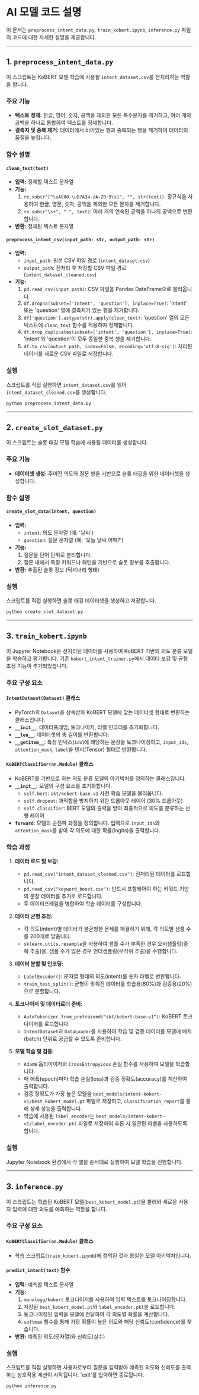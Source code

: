 # AI 모델 코드 설명

이 문서는 `preprocess_intent_data.py`, `train_kobert.ipynb`, `inference.py` 파일의 코드에 대한 자세한 설명을 제공합니다.

---

## 1. `preprocess_intent_data.py`

이 스크립트는 KoBERT 모델 학습에 사용될 `intent_dataset.csv`를 전처리하는 역할을 합니다.

### 주요 기능

- **텍스트 정제:** 한글, 영어, 숫자, 공백을 제외한 모든 특수문자를 제거하고, 여러 개의 공백을 하나로 통합하여 텍스트를 정제합니다.
- **결측치 및 중복 제거:** 데이터에서 비어있는 행과 중복되는 행을 제거하여 데이터의 품질을 높입니다.

### 함수 설명

#### `clean_text(text)`

- **입력:** 정제할 텍스트 문자열
- **기능:**
    1. `re.sub(r"[^\uAC00-\uD7A3a-zA-Z0-9\s]", "", str(text))`: 정규식을 사용하여 한글, 영문, 숫자, 공백을 제외한 모든 문자를 제거합니다.
    2. `re.sub(r"\s+", " ", text)`: 여러 개의 연속된 공백을 하나의 공백으로 변환합니다.
- **반환:** 정제된 텍스트 문자열

#### `preprocess_intent_csv(input_path: str, output_path: str)`

- **입력:**
    - `input_path`: 원본 CSV 파일 경로 (`intent_dataset.csv`)
    - `output_path`: 전처리 후 저장할 CSV 파일 경로 (`intent_dataset_cleaned.csv`)
- **기능:**
    1. `pd.read_csv(input_path)`: CSV 파일을 Pandas DataFrame으로 불러옵니다.
    2. `df.dropna(subset=['intent', 'question'], inplace=True)`: 'intent' 또는 'question' 열에 결측치가 있는 행을 제거합니다.
    3. `df['question'].astype(str).apply(clean_text)`: 'question' 열의 모든 텍스트에 `clean_text` 함수를 적용하여 정제합니다.
    4. `df.drop_duplicates(subset=['intent', 'question'], inplace=True)`: 'intent'와 'question'이 모두 동일한 중복 행을 제거합니다.
    5. `df.to_csv(output_path, index=False, encoding='utf-8-sig')`: 처리된 데이터를 새로운 CSV 파일로 저장합니다.

### 실행

스크립트를 직접 실행하면 `intent_dataset.csv`를 읽어 `intent_dataset_cleaned.csv`를 생성합니다.

```bash
python preprocess_intent_data.py
```

---

## 2. `create_slot_dataset.py`

이 스크립트는 슬롯 태깅 모델 학습에 사용될 데이터를 생성합니다.

### 주요 기능

- **데이터셋 생성:** 주어진 의도와 질문 쌍을 기반으로 슬롯 태깅을 위한 데이터셋을 생성합니다.


### 함수 설명

#### `create_slot_data(intent, question)`

- **입력:**
    - `intent`: 의도 문자열 (예: '날씨')
    - `question`: 질문 문자열 (예: '오늘 날씨 어때?')
- **기능:**
    1. 질문을 단어 단위로 분리합니다.
    2. 질문 내에서 특정 키워드나 패턴을 기반으로 슬롯 정보를 추출합니다.
- **반환:** 추출된 슬롯 정보 (딕셔너리 형태)

### 실행

스크립트를 직접 실행하면 슬롯 태깅 데이터셋을 생성하고 저장합니다.

```bash
python create_slot_dataset.py
```

---

## 3. `train_kobert.ipynb`

이 Jupyter Notebook은 전처리된 데이터를 사용하여 KoBERT 기반의 의도 분류 모델을 학습하고 평가합니다. 기존 `kobert_intent_trainer.py`에서 데이터 보강 및 균형 조정 기능이 추가되었습니다.

### 주요 구성 요소

#### `IntentDataset(Dataset)` 클래스

- PyTorch의 `Dataset`을 상속받아 KoBERT 모델에 맞는 데이터셋 형태로 변환하는 클래스입니다.
- **`__init__`**: 데이터프레임, 토크나이저, 라벨 인코더를 초기화합니다.
- **`__len__`**: 데이터셋의 총 길이를 반환합니다.
- **`__getitem__`**: 특정 인덱스(`idx`)에 해당하는 문장을 토크나이징하고, `input_ids`, `attention_mask`, `label`을 텐서(Tensor) 형태로 반환합니다.

#### `KoBERTClassifier(nn.Module)` 클래스

- KoBERT를 기반으로 하는 의도 분류 모델의 아키텍처를 정의하는 클래스입니다.
- **`__init__`**: 모델의 구성 요소를 초기화합니다.
    - `self.bert`: `skt/kobert-base-v1` 사전 학습 모델을 불러옵니다.
    - `self.dropout`: 과적합을 방지하기 위한 드롭아웃 레이어 (30% 드롭아웃)
    - `self.classifier`: BERT 모델의 출력을 받아 최종적으로 의도를 분류하는 선형 레이어
- **`forward`**: 모델의 순전파 과정을 정의합니다. 입력으로 `input_ids`와 `attention_mask`를 받아 각 의도에 대한 확률(logits)을 출력합니다.

### 학습 과정

1.  **데이터 로드 및 보강:**
    - `pd.read_csv("intent_dataset_cleaned.csv")`: 전처리된 데이터를 로드합니다.
    - `pd.read_csv("keyword_boost.csv")`: 반드시 포함되어야 하는 키워드 기반의 문장 데이터를 추가로 로드합니다.
    - 두 데이터프레임을 병합하여 학습 데이터를 구성합니다.

2.  **데이터 균형 조정:**
    - 각 의도(intent)별 데이터가 불균형한 문제를 해결하기 위해, 각 의도별 샘플 수를 200개로 맞춥니다.
    - `sklearn.utils.resample`을 사용하여 샘플 수가 부족한 경우 오버샘플링(중복 추출)을, 샘플 수가 많은 경우 언더샘플링(무작위 추출)을 수행합니다.

3.  **데이터 분할 및 인코딩:**
    - `LabelEncoder()`: 문자열 형태의 의도(intent)를 숫자 라벨로 변환합니다.
    - `train_test_split()`: 균형이 맞춰진 데이터를 학습용(80%)과 검증용(20%)으로 분할합니다.

4.  **토크나이저 및 데이터로더 준비:**
    - `AutoTokenizer.from_pretrained("skt/kobert-base-v1")`: KoBERT 토크나이저를 로드합니다.
    - `IntentDataset`과 `DataLoader`를 사용하여 학습 및 검증 데이터를 모델에 배치(batch) 단위로 공급할 수 있도록 준비합니다.

5.  **모델 학습 및 검증:**
    - `AdamW` 옵티마이저와 `CrossEntropyLoss` 손실 함수를 사용하여 모델을 학습합니다.
    - 매 에폭(epoch)마다 학습 손실(loss)과 검증 정확도(accuracy)를 계산하여 출력합니다.
    - 검증 정확도가 가장 높은 모델을 `best_models/intent-kobert-v1/best_kobert_model.pt` 파일로 저장하고, `classification_report`를 통해 상세 성능을 출력합니다.
    - 학습에 사용된 `label_encoder`는 `best_models/intent-kobert-v1/label_encoder.pkl` 파일로 저장하여 추론 시 일관된 라벨을 사용하도록 합니다.

### 실행

Jupyter Notebook 환경에서 각 셀을 순서대로 실행하여 모델 학습을 진행합니다.

---

## 3. `inference.py`

이 스크립트는 학습된 KoBERT 모델(`best_kobert_model.pt`)을 불러와 새로운 사용자 입력에 대한 의도를 예측하는 역할을 합니다.

### 주요 구성 요소

#### `KoBERTClassifier(nn.Module)` 클래스

- 학습 스크립트(`train_kobert.ipynb`)에 정의된 것과 동일한 모델 아키텍처입니다.

#### `predict_intent(text)` 함수

- **입력:** 예측할 텍스트 문자열
- **기능:**
    1. `monologg/kobert` 토크나이저를 사용하여 입력 텍스트를 토크나이징합니다.
    2. 저장된 `best_kobert_model.pt`와 `label_encoder.pkl`을 로드합니다.
    3. 토크나이징된 입력을 모델에 전달하여 각 의도별 확률을 계산합니다.
    4. `softmax` 함수를 통해 가장 확률이 높은 의도와 해당 신뢰도(confidence)를 찾습니다.
- **반환:** 예측된 의도(문자열)와 신뢰도(실수)

### 실행

스크립트를 직접 실행하면 사용자로부터 질문을 입력받아 예측된 의도와 신뢰도를 출력하는 상호작용 세션이 시작됩니다. 'exit'를 입력하면 종료됩니다.

```bash
python inference.py
```
